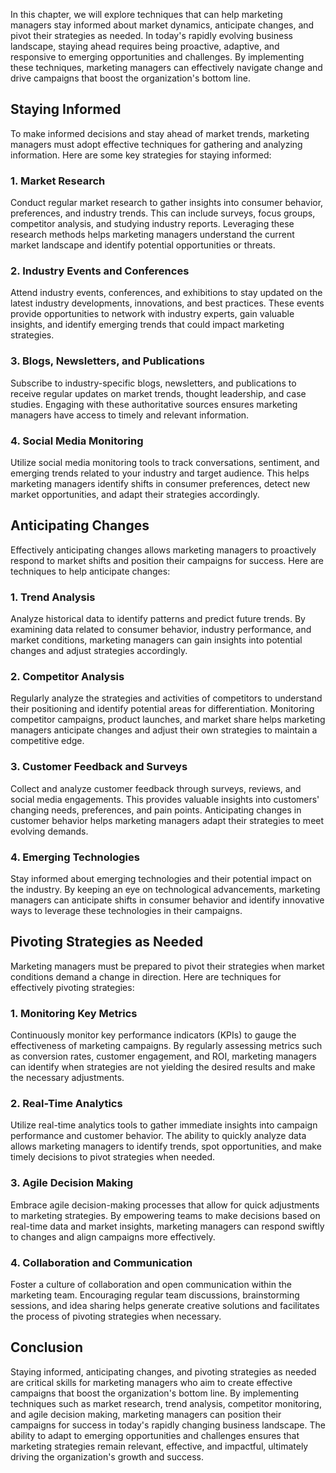 
In this chapter, we will explore techniques that can help marketing managers stay informed about market dynamics, anticipate changes, and pivot their strategies as needed. In today's rapidly evolving business landscape, staying ahead requires being proactive, adaptive, and responsive to emerging opportunities and challenges. By implementing these techniques, marketing managers can effectively navigate change and drive campaigns that boost the organization's bottom line.

Staying Informed
----------------

To make informed decisions and stay ahead of market trends, marketing managers must adopt effective techniques for gathering and analyzing information. Here are some key strategies for staying informed:

### 1\. Market Research

Conduct regular market research to gather insights into consumer behavior, preferences, and industry trends. This can include surveys, focus groups, competitor analysis, and studying industry reports. Leveraging these research methods helps marketing managers understand the current market landscape and identify potential opportunities or threats.

### 2\. Industry Events and Conferences

Attend industry events, conferences, and exhibitions to stay updated on the latest industry developments, innovations, and best practices. These events provide opportunities to network with industry experts, gain valuable insights, and identify emerging trends that could impact marketing strategies.

### 3\. Blogs, Newsletters, and Publications

Subscribe to industry-specific blogs, newsletters, and publications to receive regular updates on market trends, thought leadership, and case studies. Engaging with these authoritative sources ensures marketing managers have access to timely and relevant information.

### 4\. Social Media Monitoring

Utilize social media monitoring tools to track conversations, sentiment, and emerging trends related to your industry and target audience. This helps marketing managers identify shifts in consumer preferences, detect new market opportunities, and adapt their strategies accordingly.

Anticipating Changes
--------------------

Effectively anticipating changes allows marketing managers to proactively respond to market shifts and position their campaigns for success. Here are techniques to help anticipate changes:

### 1\. Trend Analysis

Analyze historical data to identify patterns and predict future trends. By examining data related to consumer behavior, industry performance, and market conditions, marketing managers can gain insights into potential changes and adjust strategies accordingly.

### 2\. Competitor Analysis

Regularly analyze the strategies and activities of competitors to understand their positioning and identify potential areas for differentiation. Monitoring competitor campaigns, product launches, and market share helps marketing managers anticipate changes and adjust their own strategies to maintain a competitive edge.

### 3\. Customer Feedback and Surveys

Collect and analyze customer feedback through surveys, reviews, and social media engagements. This provides valuable insights into customers' changing needs, preferences, and pain points. Anticipating changes in customer behavior helps marketing managers adapt their strategies to meet evolving demands.

### 4\. Emerging Technologies

Stay informed about emerging technologies and their potential impact on the industry. By keeping an eye on technological advancements, marketing managers can anticipate shifts in consumer behavior and identify innovative ways to leverage these technologies in their campaigns.

Pivoting Strategies as Needed
-----------------------------

Marketing managers must be prepared to pivot their strategies when market conditions demand a change in direction. Here are techniques for effectively pivoting strategies:

### 1\. Monitoring Key Metrics

Continuously monitor key performance indicators (KPIs) to gauge the effectiveness of marketing campaigns. By regularly assessing metrics such as conversion rates, customer engagement, and ROI, marketing managers can identify when strategies are not yielding the desired results and make the necessary adjustments.

### 2\. Real-Time Analytics

Utilize real-time analytics tools to gather immediate insights into campaign performance and customer behavior. The ability to quickly analyze data allows marketing managers to identify trends, spot opportunities, and make timely decisions to pivot strategies when needed.

### 3\. Agile Decision Making

Embrace agile decision-making processes that allow for quick adjustments to marketing strategies. By empowering teams to make decisions based on real-time data and market insights, marketing managers can respond swiftly to changes and align campaigns more effectively.

### 4\. Collaboration and Communication

Foster a culture of collaboration and open communication within the marketing team. Encouraging regular team discussions, brainstorming sessions, and idea sharing helps generate creative solutions and facilitates the process of pivoting strategies when necessary.

Conclusion
----------

Staying informed, anticipating changes, and pivoting strategies as needed are critical skills for marketing managers who aim to create effective campaigns that boost the organization's bottom line. By implementing techniques such as market research, trend analysis, competitor monitoring, and agile decision making, marketing managers can position their campaigns for success in today's rapidly changing business landscape. The ability to adapt to emerging opportunities and challenges ensures that marketing strategies remain relevant, effective, and impactful, ultimately driving the organization's growth and success.

